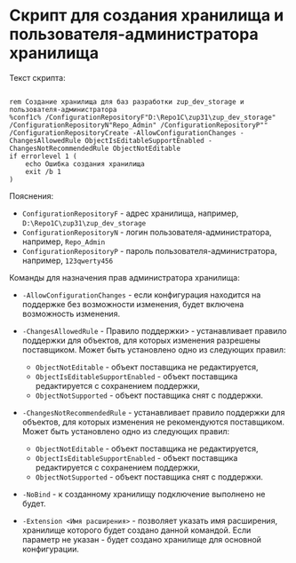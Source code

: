 # Скрипт для создания хранилища и пользователя-администратора хранилища

Текст скрипта:

```@echo off

rem Создание хранилища для баз разработки zup_dev_storage и пользователя-администратора
%conf1c% /ConfigurationRepositoryF"D:\Repo1C\zup31\zup_dev_storage" /ConfigurationRepositoryN"Repo_Admin" /ConfigurationRepositoryP"" /ConfigurationRepositoryCreate -AllowConfigurationChanges -ChangesAllowedRule ObjectIsEditableSupportEnabled -ChangesNotRecommendedRule ObjectNotEditable 
if errorlevel 1 (
	echo Ошибка создания хранилища
	exit /b 1
)
```

Пояснения:
* ```ConfigurationRepositoryF``` - адрес хранилища, например, ```D:\Repo1C\zup31\zup_dev_storage```
* ```ConfigurationRepositoryN``` - логин пользователя-администратора, например, ```Repo_Admin```
* ```ConfigurationRepositoryP``` - пароль пользователя-администратора, например, ```123qwerty456```

Команды для назначения прав администратора хранилища:
* ```-AllowConfigurationChanges``` - если конфигурация находится на поддержке без возможности изменения, будет включена возможность изменения.
* ```-ChangesAllowedRule``` - Правило поддержки&gt; &#8209; устанавливает правило поддержки для объектов, для которых изменения разрешены поставщиком. Может быть установлено одно из следующих правил:
	* ```ObjectNotEditable``` - объект поставщика не редактируется,
	* ```ObjectIsEditableSupportEnabled``` - объект поставщика редактируется с сохранением поддержки,
	* ```ObjectNotSupported``` - объект поставщика снят с поддержки.
* ```-ChangesNotRecommendedRule``` -  устанавливает правило поддержки для объектов, для которых изменения не рекомендуются поставщиком. Может быть установлено одно из следующих правил:
	* ```ObjectNotEditable``` - объект поставщика не редактируется,
	* ```ObjectIsEditableSupportEnabled``` - объект поставщика редактируется с сохранением поддержки,
	* ```ObjectNotSupported``` - объект поставщика снят с поддержки.
* ```-NoBind``` - к созданному хранилищу подключение выполнено не будет.

* ```-Extension <Имя расширения>``` - позволяет указать имя расширения, хранилище которого будет создано данной командой. Если параметр не указан - будет создано хранилище для основной конфигурации.


